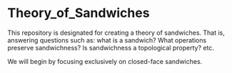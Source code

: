 # Theory_of_Sandwiches
This repository is designated for creating a theory of sandwiches. That is, answering questions such as: what is a sandwich? What operations preserve sandwichness? Is sandwichness a topological property? etc.

We will begin by focusing exclusively on closed-face sandwiches.
